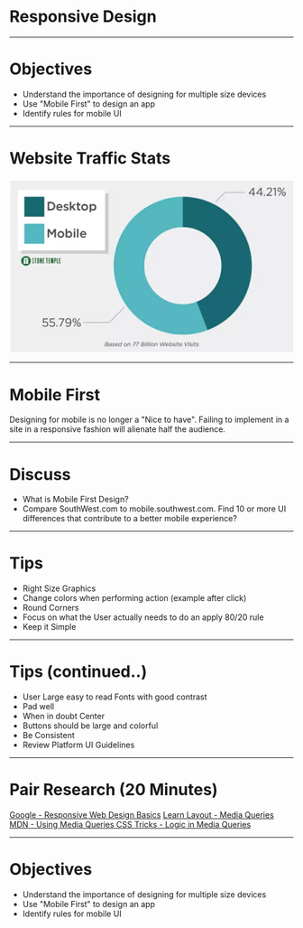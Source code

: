 # Responsive Design

---

# Objectives
- Understand the importance of designing for multiple size devices
- Use "Mobile First" to design an app
- Identify rules for mobile UI

---

# Website Traffic Stats

![inline](img/stats.png)


---

# Mobile First
Designing for mobile is no longer a "Nice to have".  Failing to implement in a site in a responsive fashion will alienate half the audience.

---

# Discuss
- What is Mobile First Design?
- Compare SouthWest.com to mobile.southwest.com. Find 10 or more UI differences that contribute to a better mobile experience?

---

# Tips
- Right Size Graphics
- Change colors when performing action (example after click)
- Round Corners
- Focus on what the User actually needs to do an apply 80/20 rule
- Keep it Simple

---

# Tips (continued..)
- User Large easy to read Fonts with good contrast
- Pad well
- When in doubt Center
- Buttons should be large and colorful
- Be Consistent
- Review Platform UI Guidelines

---

# Pair Research (20 Minutes)
[Google - Responsive Web Design Basics](https://developers.google.com/web/fundamentals/design-and-ux/responsive/)
[Learn Layout - Media Queries](http://learnlayout.com/media-queries.html)
[MDN - Using Media Queries ](https://developer.mozilla.org/en-US/docs/Web/CSS/Media_Queries/Using_media_queries)
[CSS Tricks - Logic in Media Queries](https://css-tricks.com/logic-in-media-queries/)

---

# Objectives
- Understand the importance of designing for multiple size devices
- Use "Mobile First" to design an app
- Identify rules for mobile UI
